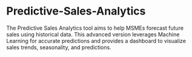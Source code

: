 # Predictive-Sales-Analytics
The Predictive Sales Analytics tool aims to help MSMEs forecast future sales using historical data. This advanced version leverages Machine Learning for accurate predictions and provides a dashboard to visualize sales trends, seasonality, and predictions.
